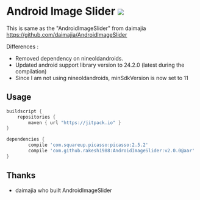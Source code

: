 # Android Image Slider [![](https://jitpack.io/v/rakesh1988/AndroidImageSlider.svg)](https://jitpack.io/#rakesh1988/AndroidImageSlider)

This is same as the "AndroidImageSlider" from daimajia https://github.com/daimajia/AndroidImageSlider

Differences :
- Removed dependency on nineoldandroids.
- Updated android support library version to 24.2.0 (latest during the compilation)
- Since I am not using nineoldandroids, minSdkVersion is now set to 11

## Usage

```groovy
buildscript {
    repositories {
        maven { url "https://jitpack.io" }
}

dependencies {
    	compile 'com.squareup.picasso:picasso:2.5.2'
    	compile 'com.github.rakesh1988:AndroidImageSlider:v2.0.0@aar'
}
```



## Thanks

- daimajia who built AndroidImageSlider

